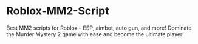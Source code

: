 # Roblox-MM2-Script
Best MM2 scripts for Roblox – ESP, aimbot, auto gun, and more! Dominate the Murder Mystery 2 game with ease and become the ultimate player!
